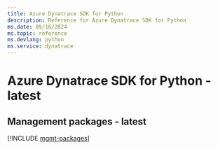 ```yaml
---
title: Azure Dynatrace SDK for Python
description: Reference for Azure Dynatrace SDK for Python
ms.date: 09/16/2024
ms.topic: reference
ms.devlang: python
ms.service: dynatrace
---
```

# Azure Dynatrace SDK for Python - latest

## Management packages - latest
[!INCLUDE [mgmt-packages](dynatrace-mgmt-index.md)]